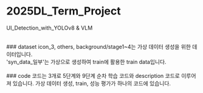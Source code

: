 # 2025DL_Term_Project
UI_Detection_with_YOLOv8 &amp; VLM

<br/>
### dataset
icon_3, others, background/stage1~4는 가상 데이터 생성을 위한 데이터입니다. <br/>
'syn_data_일부'는 가상으로 생성하여 train에 활용한 train data입니다.
<br/><br/>
### code
코드는 3개로 5단계와 9단계 순차 학습 코드와 description 코드로 이루어져 있습니다.
가상 데이터 생성, train, 성능 평가가 하나의 코드에 있습니다.
